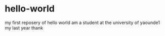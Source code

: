 # hello-world
my first reposery of hello world
am a student at the university of yaounde1
my last year
thank
